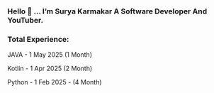 ### Hello 👋 ... I’m Surya Karmakar A Software Developer And YouTuber.

### Total Experience:
JAVA - 1 May 2025 (1 Month)

Kotlin - 1 Apr 2025 (2 Month)

Python - 1 Feb 2025 - (4 Month)
